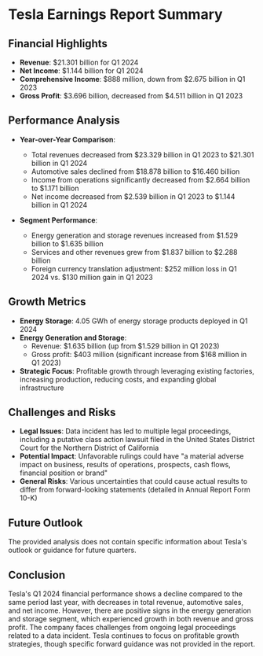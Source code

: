 # Tesla Earnings Report Summary

## Financial Highlights

- **Revenue**: $21.301 billion for Q1 2024
- **Net Income**: $1.144 billion for Q1 2024
- **Comprehensive Income**: $888 million, down from $2.675 billion in Q1 2023
- **Gross Profit**: $3.696 billion, decreased from $4.511 billion in Q1 2023

## Performance Analysis

- **Year-over-Year Comparison**:
  - Total revenues decreased from $23.329 billion in Q1 2023 to $21.301 billion in Q1 2024
  - Automotive sales declined from $18.878 billion to $16.460 billion
  - Income from operations significantly decreased from $2.664 billion to $1.171 billion
  - Net income decreased from $2.539 billion in Q1 2023 to $1.144 billion in Q1 2024

- **Segment Performance**:
  - Energy generation and storage revenues increased from $1.529 billion to $1.635 billion
  - Services and other revenues grew from $1.837 billion to $2.288 billion
  - Foreign currency translation adjustment: $252 million loss in Q1 2024 vs. $130 million gain in Q1 2023

## Growth Metrics

- **Energy Storage**: 4.05 GWh of energy storage products deployed in Q1 2024
- **Energy Generation and Storage**:
  - Revenue: $1.635 billion (up from $1.529 billion in Q1 2023)
  - Gross profit: $403 million (significant increase from $168 million in Q1 2023)
- **Strategic Focus**: Profitable growth through leveraging existing factories, increasing production, reducing costs, and expanding global infrastructure

## Challenges and Risks

- **Legal Issues**: Data incident has led to multiple legal proceedings, including a putative class action lawsuit filed in the United States District Court for the Northern District of California
- **Potential Impact**: Unfavorable rulings could have "a material adverse impact on business, results of operations, prospects, cash flows, financial position or brand"
- **General Risks**: Various uncertainties that could cause actual results to differ from forward-looking statements (detailed in Annual Report Form 10-K)

## Future Outlook

The provided analysis does not contain specific information about Tesla's outlook or guidance for future quarters.

## Conclusion

Tesla's Q1 2024 financial performance shows a decline compared to the same period last year, with decreases in total revenue, automotive sales, and net income. However, there are positive signs in the energy generation and storage segment, which experienced growth in both revenue and gross profit. The company faces challenges from ongoing legal proceedings related to a data incident. Tesla continues to focus on profitable growth strategies, though specific forward guidance was not provided in the report.